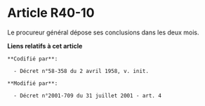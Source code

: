 # Article R40-10

Le procureur général dépose ses conclusions dans les deux mois.

**Liens relatifs à cet article**

	**Codifié par**:

	  - Décret n°58-358 du 2 avril 1958, v. init.

	**Modifié par**:

	  - Décret n°2001-709 du 31 juillet 2001 - art. 4
